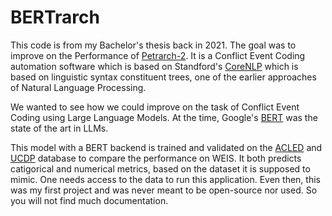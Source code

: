 # BERTrarch

This code is from my Bachelor's thesis back in 2021. The goal was to improve on the Performance of [Petrarch-2](https://github.com/openeventdata/petrarch2). It is a Conflict Event Coding automation software which is based on Standford's [CoreNLP](https://stanfordnlp.github.io/CoreNLP/) which is based on linguistic syntax constituent trees, one of the earlier approaches of Natural Language Processing. 

We wanted to see how we could improve on the task of Conflict Event Coding using Large Language Models. At the time, Google's [BERT](https://arxiv.org/abs/1810.04805) was the state of the art in LLMs.

This model with a BERT backend is trained and validated on the [ACLED](https://acleddata.com/) and [UCDP](https://ucdp.uu.se/) database to compare the performance on WEIS.
It both predicts catigorical and numerical metrics, based on the dataset it is supposed to mimic.
One needs access to the data to run this application. Even then, this was my first project and was never meant to be open-source nor used. So you will not find much documentation.

